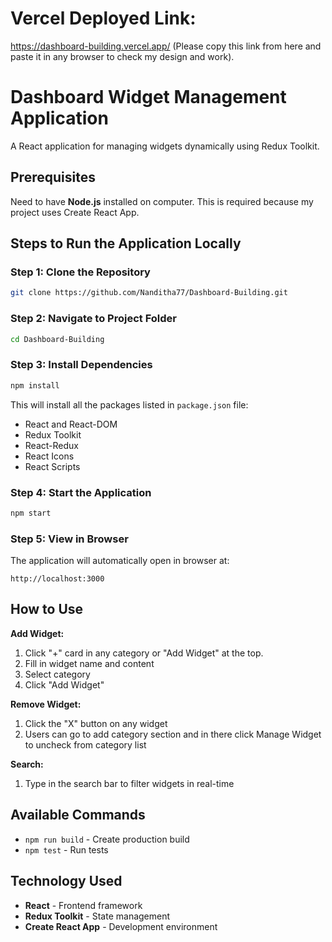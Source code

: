 # Vercel Deployed Link: 
https://dashboard-building.vercel.app/ (Please copy this link from here and paste it in any browser to check my design and work).

# Dashboard Widget Management Application

A React application for managing widgets dynamically using Redux Toolkit.

## Prerequisites

Need to have **Node.js** installed on computer. This is required because my project uses Create React App.

## Steps to Run the Application Locally

### Step 1: Clone the Repository
```bash
git clone https://github.com/Nanditha77/Dashboard-Building.git
```

### Step 2: Navigate to Project Folder
```bash
cd Dashboard-Building
```

### Step 3: Install Dependencies
```bash
npm install
```
This will install all the packages listed in `package.json` file:
- React and React-DOM
- Redux Toolkit
- React-Redux  
- React Icons
- React Scripts  

### Step 4: Start the Application
```bash
npm start
```

### Step 5: View in Browser
The application will automatically open in browser at:
```
http://localhost:3000
```

## How to Use

**Add Widget:**
1. Click "+" card in any category or "Add Widget" at the top.
2. Fill in widget name and content
3. Select category
4. Click "Add Widget"

**Remove Widget:**
1. Click the "X" button on any widget
2. Users can go to add category section and in there click Manage Widget to uncheck
from category list

**Search:**
1. Type in the search bar to filter widgets in real-time

## Available Commands

- `npm run build` - Create production build
- `npm test` - Run tests

## Technology Used

- **React** - Frontend framework
- **Redux Toolkit** - State management
- **Create React App** - Development environment
